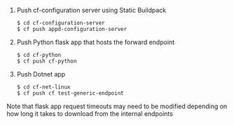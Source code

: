 1. Push cf-configuration server using Static Buildpack
	```
	$ cd cf-configuration-server
	$ cf push appd-configuration-server
	```	

2. Push Python flask app that hosts the forward endpoint

       
       $ cd cf-python
       $ cf push cf-python
       

3. Push Dotnet app 

       
       $ cd cf-net-linux
       $ cf push cf test-generic-endpoint
       

Note that flask app request timeouts may need to be modified depending on how long it takes to download from the internal endpoints
